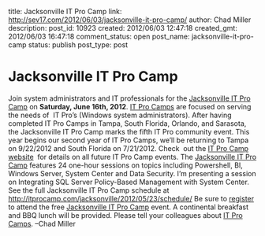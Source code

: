 title: Jacksonville IT Pro Camp
link: http://sev17.com/2012/06/03/jacksonville-it-pro-camp/
author: Chad Miller
description: 
post_id: 10923
created: 2012/06/03 12:47:18
created_gmt: 2012/06/03 16:47:18
comment_status: open
post_name: jacksonville-it-pro-camp
status: publish
post_type: post

# Jacksonville IT Pro Camp

Join system administrators and IT professionals for the [Jacksonville IT Pro Camp](http://itprocamp.com/jacksonville/) on **Saturday, June 16th, 2012**. [IT Pro Camps](http://itprocamp.com/) are focused on serving the needs of  IT Pro’s (Windows system administrators). After having completed IT Pro Camps in Tampa, South Florida, Orlando, and Sarasota, the Jacksonville IT Pro Camp marks the fifth IT Pro community event. This year begins our second year of IT Pro Camps, we’ll be returning to Tampa on 9/22/2012 and South Florida on 7/21/2012. Check  out the [IT Pro Camp website](http://itprocamp.com/)  for details on all future IT Pro Camp events. The [Jacksonville IT Pro Camp](http://itprocamp.com/jacksonville/) features 24 one-hour sessions on topics including Powershell, BI, Windows Server, System Center and Data Security. I’m presenting a session on Integrating SQL Server Policy-Based Management with System Center. See the full Jacksonville IT Pro Camp schedule at <http://itprocamp.com/jacksonville/2012/05/23/schedule/> Be sure to [register](http://itprocamp.com/jacksonville/register-now/) to attend the free [Jacksonville IT Pro Camp](http://itprocamp.com/jacksonville/) event. A continental breakfast and BBQ lunch will be provided. Please tell your colleagues about [IT Pro Camps](http://itprocamp.com/). –Chad Miller